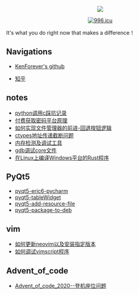 <p align="center">
  <p align="center">
      <img src="https://github-readme-stats.vercel.app/api?username=KenForever1&count_private=true" />
  </p>
  <p align="center">
    <a href="https://996.icu"><img src="https://img.shields.io/badge/link-996.icu-red.svg" alt="996.icu" /></a>
  </p>
</p>

<!--START_SECTION:waka-->
<!--END_SECTION:waka-->

It's what you do right now that makes a difference！

## Navigations
<!-- Ken is Kenneth Lane Thompson, Dmr is Dennis MacAlistair Ritchie. Pay tribute to their work. -->
- [KenForever's github](https://github.com/KenForever1)
<!-- - [KenForever's CSDN](https://blog.csdn.net/DmrForever) -->
- [知乎](https://www.zhihu.com/people/steveforever)

## notes

- [python调用c踩坑记录](./FFI/python调用c踩坑记录.md)
- [付费获取密码平台原理](./notes/付费获取密码平台原理.md)
- [如何实现文件管理器的前进-回退按钮逻辑](./notes/如何实现文件管理器的前进-回退按钮逻辑.md)
- [ctypes地址传递截断问题](./FFI/ctypes地址传递截断问题.md)
- [内存检测及调试工具](./Linux/内存检测及调试工具.md)
- [gdb调试core文件](./Linux/gdb/gdb调试core文件.md)
- [在Linux上编译Windows平台的Rust程序](./Rust/在Linux上编译Windows平台的Rust程序.md)

## PyQt5
- [pyqt5-eric6-pycharm](./Python/Qt/pyqt5-eric6-pycharm.md)
- [pyqt5-tableWidget](./Python/Qt/pyqt5-tableWidget.md)
- [pyqt5-add-resource-file](./Python/Qt/pyqt5-add-resource-file.md)
- [pyqt5-package-to-deb](./Python/Qt/pyqt5-package-to-deb.md)

## vim
- [如何更新neovim以及安装指定版本](./Linux/vim/如何更新neovim以及安装指定版本.md)
- [如何调试vimscript程序](./Linux/vim/如何调试vimscript程序.md)

## Advent_of_code
- [Advent_of_code_2020--登机座位问题](./advent_of_code/Advent_of_code_2020--登机座位问题.md)
